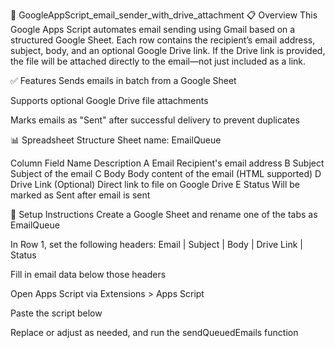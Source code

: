 📧 GoogleAppScript_email_sender_with_drive_attachment
📋 Overview
This Google Apps Script automates email sending using Gmail based on a structured Google Sheet. Each row contains the recipient’s email address, subject, body, and an optional Google Drive link. If the Drive link is provided, the file will be attached directly to the email—not just included as a link.

✅ Features
Sends emails in batch from a Google Sheet

Supports optional Google Drive file attachments

Marks emails as "Sent" after successful delivery to prevent duplicates

📊 Spreadsheet Structure
Sheet name: EmailQueue

Column	Field Name	Description
A	Email	Recipient's email address
B	Subject	Subject of the email
C	Body	Body content of the email (HTML supported)
D	Drive Link	(Optional) Direct link to file on Google Drive
E	Status	Will be marked as Sent after email is sent

🧰 Setup Instructions
Create a Google Sheet and rename one of the tabs as EmailQueue

In Row 1, set the following headers:
Email | Subject | Body | Drive Link | Status

Fill in email data below those headers

Open Apps Script via Extensions > Apps Script

Paste the script below

Replace or adjust as needed, and run the sendQueuedEmails function

